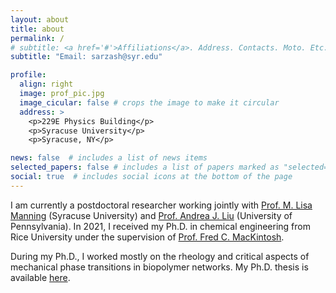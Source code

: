 ```yaml
---
layout: about
title: about
permalink: /
# subtitle: <a href='#'>Affiliations</a>. Address. Contacts. Moto. Etc.
subtitle: "Email: sarzash@syr.edu"

profile:
  align: right
  image: prof_pic.jpg
  image_cicular: false # crops the image to make it circular
  address: >
    <p>229E Physics Building</p>
    <p>Syracuse University</p>
    <p>Syracuse, NY</p>

news: false  # includes a list of news items
selected_papers: false # includes a list of papers marked as "selected={true}"
social: true  # includes social icons at the bottom of the page
---
```


I am currently a postdoctoral researcher working jointly with [Prof. M. Lisa Manning](https://mmanning.expressions.syr.edu/) (Syracuse University) and [Prof. Andrea J. Liu](https://www.physics.upenn.edu/people/standing-faculty/andrea-liu) (University of Pennsylvania). In 2021, I received my Ph.D. in chemical engineering from Rice University under the supervision of [Prof. Fred C. MacKintosh](https://fcmack.web.rice.edu/).

During my Ph.D., I worked mostly on the rheology and critical aspects of mechanical phase transitions in biopolymer networks. My Ph.D. thesis is available [here](https://scholarship.rice.edu/handle/1911/111740).
